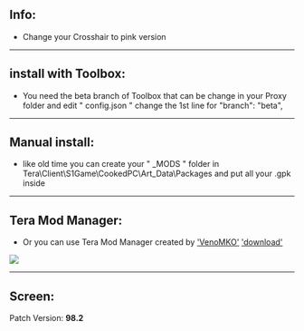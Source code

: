 ## Info:

- Change your Crosshair to pink version

---

## install with Toolbox:
  - You need the beta branch of Toolbox that can be change in your Proxy folder and edit " config.json  " 
change the 1st line for "branch": "beta",

---

## Manual install:
- like old time you can create your " _MODS " folder in Tera\Client\S1Game\CookedPC\Art_Data\Packages and put all your .gpk inside

---

## Tera Mod Manager:
- Or you can use Tera Mod Manager created by ['VenoMKO'](https://github.com/VenoMKO) ['download'](https://github.com/VenoMKO/TMM/releases)
<img src=https://cdn.discordapp.com/attachments/652398451832782880/759485380486627348/header.png>

---

## Screen: 


Patch Version: **98.2**
